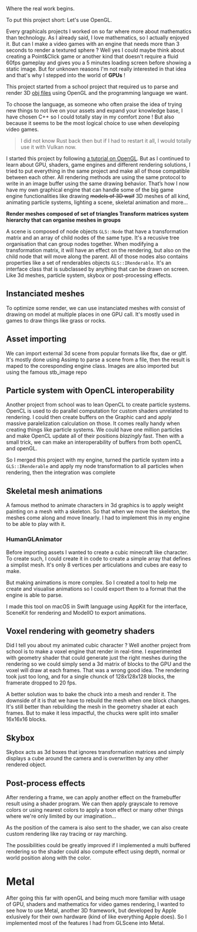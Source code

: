 Where the real work begins.

To put this project short: Let's use OpenGL.

Every graphicals projects I worked on so far where more about mathematics than technology. As I already said, I love mathematics, so I actually enjoyed it.
But can I make a video games with an engine that needs more than 3 seconds to render a textured sphere ? Well yes I could maybe think about creating a Point&Click game or another kind that doesn't require a fluid 60fps gameplay and gives you a 5 minutes loading screen before showing a static image. But for unknown reasons I'm not really interested in that idea and that's why I stepped into the world of **GPUs** !

This project started from a school project that required us to parse and render 3D [obj files](https://en.m.wikipedia.org/wiki/Wavefront_.obj_file) using OpenGL and the programming language we want.

To choose the language, as someone who often praise the idea of trying new things to not live on your assets and expand your knowledge base, I have chosen C++ so I could totally stay in my comfort zone ! But also because it seems to be the most logical choice to use when developing video games.
> I did not know Rust back then but if I had to restart it all, I would totally use it with Vulkan now.

I started this project by following [a tutorial on OpenGL](https://learnopengl.com/).
But as I continued to learn about GPU, shaders, game engines and different rendering solutions, I tried to put everything in the same project and make all of those compatible between each other.
All rendering methods are using the same protocol to write in an image buffer using the same drawing behavior.
That’s how I now have my own graphical engine that can handle some of the big game engine functionalities like drawing ~~models of 3D waif~~ 3D meshes of all kind, animating particle systems, lighting a scene, skeletal animation and more...

**Render meshes composed of set of triangles
Transform matrices system hierarchy that can organise meshes in groups**

A scene is composed of node objects `GLS::Node` that have a transformation matrix and an array of child nodes of the same type.
It's a recusive tree organisation that can group nodes together.
When modifying a transformation matrix, it will have an effect on the rendering, but also on the child node that will move along the parent.
All of those nodes also contains properties like a set of renderables objects `GLS::IRenderable`. It's an interface class that is subclassed by anything that can be drawn on screen. Like 3d meshes, particle system, skybox or post-processing effects.

## Instanciated meshes

To optimize some render, we can use instanciated meshes with consist of drawing on model at multiple places in one GPU call. It's mostly used in games to draw things like grass or rocks.

## Asset importing

We can import external 3d scene from popular formats like fbx, dae or gltf. It's mostly done using Assimp to parse a scene from a file, then the result is maped to the coresponding engine class.
Images are also imported but using the famous stb_image repo

## Particle system with OpenCL interoperability

Another project from school was to lean OpenCL to create particle systems.
OpenCL is used to do parallel computation for custom shaders unrelated to rendering. I could then create buffers on the Graphic card and apply massive paralelization calculation on those. It comes really handy when creating things like particle systems. We could have one million particles and make OpenCL update all of their positions *blazingly* fast. Then with a small trick, we can make an interoperability of buffers from both openCL and openGL.

So I merged this project with my engine, turned the particle system into a `GLS::IRenderable` and apply my node transformation to all particles when rendering, then the integration was complete

## Skeletal mesh animations

A famous method to animate characters in 3d graphics is to apply weight painting on a mesh with a skeleton. So that when we move the skeleton, the meshes come along and move linearly.
I had to implement this in my engine to be able to play with it.

### HumanGLAnimator

Before importing assets I wanted to create a cubic minecraft like character. To create such, I could create it in code to create a simple array that defines a simplist mesh. It's only 8 vertices per articulations and cubes are easy to make.

But making animations is more complex. So I created a tool to help me create and visualise animations so I could export them to a format that the engine is able to parse.

I made this tool on macOS in Swift language using AppKit for the interface, SceneKit for rendering and ModelIO to export animations.

## Voxel rendering with geometry shaders

Did I tell you about my animated cubic character ? Well another project from school is to make a voxel engine that render in real-time. I experimented with geometry shader that could generate just the right meshes during the rendering so we could simply send a 3d matrix of blocks to the GPU and the voxel will draw at each frames.
That was a wrong good idea. The rendering took just too long, and for a single chunck of 128x128x128 blocks, the framerate dropped to 20 fps.

A better solution was to bake the chuck into a mesh and render it. The downside of it is that we have to rebuild the mesh when one block changes. It's still better than rebuilding the mesh in the geometry shader at each frames. But to make it less impactful, the chucks were split into smaller 16x16x16 blocks.

## Skybox

Skybox acts as 3d boxes that ignores transformation matrices and simply displays a cube around the camera and is overwritten by any other rendered object.

## Post-process effects

After rendering a frame, we can apply another effect on the framebuffer result using a shader program. We can then apply grayscale to remove colors or using nearest colors to apply a toon effect or many other things where we're only limited by our imagination...

As the position of the camera is also sent to the shader, we can also create custom rendering like ray tracing or ray marching.

The possibilities could be greatly improved if I implemented a multi buffered rendering so the shader could also compute effect using depth, normal or world position along with the color.


# Metal

After going this far with openGL and being much more familiar with usage of GPU, shaders and mathematics for video games rendering, I wanted to see how to use Metal, another 3D framework, but developed by Apple exlusively for their own hardware (kind of like everything Apple does). So I implemented most of the features I had from GLScene into Metal.

